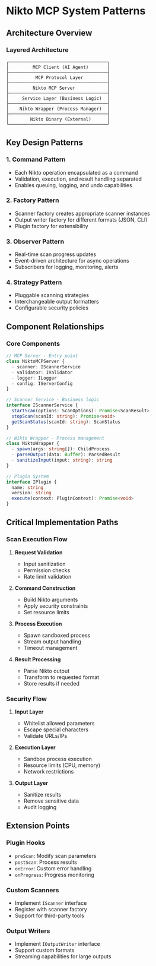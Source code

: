 # Nikto MCP System Patterns

## Architecture Overview

### Layered Architecture
```
┌─────────────────────────────────────┐
│         MCP Client (AI Agent)       │
├─────────────────────────────────────┤
│          MCP Protocol Layer         │
├─────────────────────────────────────┤
│         Nikto MCP Server            │
├─────────────────────────────────────┤
│     Service Layer (Business Logic)  │
├─────────────────────────────────────┤
│    Nikto Wrapper (Process Manager)  │
├─────────────────────────────────────┤
│        Nikto Binary (External)      │
└─────────────────────────────────────┘
```

## Key Design Patterns

### 1. Command Pattern
- Each Nikto operation encapsulated as a command
- Validation, execution, and result handling separated
- Enables queuing, logging, and undo capabilities

### 2. Factory Pattern
- Scanner factory creates appropriate scanner instances
- Output writer factory for different formats (JSON, CLI)
- Plugin factory for extensibility

### 3. Observer Pattern
- Real-time scan progress updates
- Event-driven architecture for async operations
- Subscribers for logging, monitoring, alerts

### 4. Strategy Pattern
- Pluggable scanning strategies
- Interchangeable output formatters
- Configurable security policies

## Component Relationships

### Core Components
```typescript
// MCP Server - Entry point
class NiktoMCPServer {
  - scanner: IScannerService
  - validator: IValidator
  - logger: ILogger
  - config: IServerConfig
}

// Scanner Service - Business logic
interface IScannerService {
  startScan(options: ScanOptions): Promise<ScanResult>
  stopScan(scanId: string): Promise<void>
  getScanStatus(scanId: string): ScanStatus
}

// Nikto Wrapper - Process management
class NiktoWrapper {
  - spawn(args: string[]): ChildProcess
  - parseOutput(data: Buffer): ParsedResult
  - sanitizeInput(input: string): string
}

// Plugin System
interface IPlugin {
  name: string
  version: string
  execute(context: PluginContext): Promise<void>
}
```

## Critical Implementation Paths

### Scan Execution Flow
1. **Request Validation**
   - Input sanitization
   - Permission checks
   - Rate limit validation

2. **Command Construction**
   - Build Nikto arguments
   - Apply security constraints
   - Set resource limits

3. **Process Execution**
   - Spawn sandboxed process
   - Stream output handling
   - Timeout management

4. **Result Processing**
   - Parse Nikto output
   - Transform to requested format
   - Store results if needed

### Security Flow
1. **Input Layer**
   - Whitelist allowed parameters
   - Escape special characters
   - Validate URLs/IPs

2. **Execution Layer**
   - Sandbox process execution
   - Resource limits (CPU, memory)
   - Network restrictions

3. **Output Layer**
   - Sanitize results
   - Remove sensitive data
   - Audit logging

## Extension Points

### Plugin Hooks
- `preScan`: Modify scan parameters
- `postScan`: Process results
- `onError`: Custom error handling
- `onProgress`: Progress monitoring

### Custom Scanners
- Implement `IScanner` interface
- Register with scanner factory
- Support for third-party tools

### Output Writers
- Implement `IOutputWriter` interface
- Support custom formats
- Streaming capabilities for large outputs
